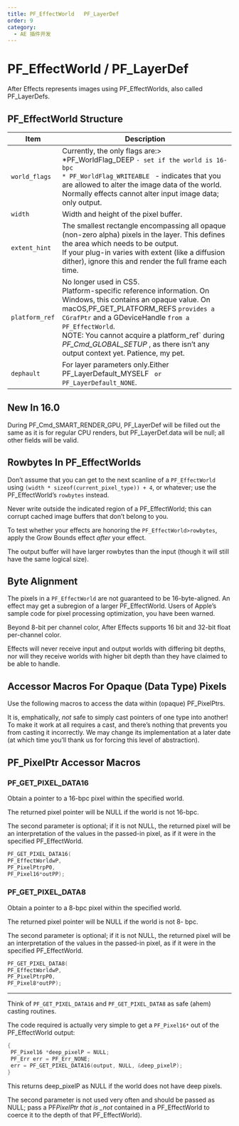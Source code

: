 ```yaml
---
title: PF_EffectWorld   PF_LayerDef
order: 9
category:
  - AE 插件开发
---
```

# PF_EffectWorld / PF_LayerDef

After Effects represents images using PF_EffectWorlds, also called PF_LayerDefs.

## PF_EffectWorld Structure

| **Item**    | **Description**                                                                                                                                                                                                                                                                                                                                         |
| ----------------- | ------------------------------------------------------------------------------------------------------------------------------------------------------------------------------------------------------------------------------------------------------------------------------------------------------------------------------------------------------------- |
| `world_flags `  | Currently, the only flags are:><br />*PF_WorldFlag_DEEP `- set if the world is 16-bpc`<br />`* PF_WorldFlag_WRITEABLE ` - indicates that you are allowed to alter the image data of the world.<br />Normally effects cannot alter input image data; only output.                                                                                          |
| `width `        | Width and height of the pixel buffer.                                                                                                                                                                                                                                                                                                                         |
| `extent_hint `  | The smallest rectangle encompassing all opaque (non-zero alpha) pixels in the layer. This defines the area which needs to be output.<br />If your plug-in varies with extent (like a diffusion dither), ignore this and render the full frame each time.                                                                                                      |
| `platform_ref ` | No longer used in CS5.<br />Platform-specific reference information. On Windows, this contains an opaque value. On macOS,PF_GET_PLATFORM_REFS `provides a CGrafPtr` and a GDeviceHandle `from a PF_EffectWorld`.<br />NOTE: You cannot acquire a platform_ref` during *PF_Cmd_GLOBAL_SETUP* , as there isn’t any output context yet. Patience, my pet. |
| `dephault `     | For layer parameters only.Either PF_LayerDefault_MYSELF ` or PF_LayerDefault_NONE`.                                                                                                                                                                                                                                                                         |

## New In 16.0

During PF_Cmd_SMART_RENDER_GPU, PF_LayerDef will be filled out the same as it is for regular CPU renders, but PF_LayerDef.data will be null; all other fields will be valid.

## Rowbytes In PF_EffectWorlds

Don’t assume that you can get to the next scanline of a `PF_EffectWorld` using `(width * sizeof(current_pixel_type)) + 4`, or whatever; use the PF_EffectWorld’s `rowbytes` instead.

Never write outside the indicated region of a PF_EffectWorld; this can corrupt cached image buffers that don’t belong to you.

To test whether your effects are honoring the `PF_EffectWorld>rowbytes`, apply the Grow Bounds effect _after_ your effect.

The output buffer will have larger rowbytes than the input (though it will still have the same logical size).

## Byte Alignment

The pixels in a `PF_EffectWorld` are not guaranteed to be 16-byte-aligned. An effect may get a subregion of a larger PF_EffectWorld. Users of Apple’s sample code for pixel processing optimization, you have been warned.

Beyond 8-bit per channel color, After Effects supports 16 bit and 32-bit float per-channel color.

Effects will never receive input and output worlds with differing bit depths, nor will they receive worlds with higher bit depth than they have claimed to be able to handle.

## Accessor Macros For Opaque (Data Type) Pixels

Use the following macros to access the data within (opaque) PF_PixelPtrs.

It is, emphatically, _not_ safe to simply cast pointers of one type into another! To make it work at all requires a cast, and there’s nothing that prevents you from casting it incorrectly. We may change its implementation at a later date (at which time you’ll thank us for forcing this level of abstraction).

## PF_PixelPtr Accessor Macros

### PF_GET_PIXEL_DATA16


Obtain a pointer to a 16-bpc pixel within the specified world.

The returned pixel pointer will be NULL if the world is not 16-bpc.

The second parameter is optional; if it is not NULL, the returned pixel will be an interpretation of the values in the passed-in pixel, as if it were in the specified PF_EffectWorld.

```cpp
PF_GET_PIXEL_DATA16(
PF_EffectWorldwP,
PF_PixelPtrpP0,
PF_Pixel16*outPP);
```

### PF_GET_PIXEL_DATA8


Obtain a pointer to a 8-bpc pixel within the specified world.

The returned pixel pointer will be NULL if the world is not 8- bpc.

The second parameter is optional; if it is not NULL, the returned pixel will be an interpretation of the values in the passed-in pixel, as if it were in the specified PF_EffectWorld.

```cpp
PF_GET_PIXEL_DATA8(
PF_EffectWorldwP,
PF_PixelPtrpP0,
PF_Pixel8*outPP);
```


---



Think of `PF_GET_PIXEL_DATA16` and `PF_GET_PIXEL_DATA8` as safe (ahem) casting routines.

The code required is actually very simple to get a `PF_Pixel16*` out of the PF_EffectWorld output:

```cpp
{
 PF_Pixel16 *deep_pixelP = NULL;
 PF_Err err = PF_Err_NONE;
 err = PF_GET_PIXEL_DATA16(output, NULL, &deep_pixelP);
}

```

This returns deep_pixelP as NULL if the world does not have deep pixels.

The second parameter is not used very often and should be passed as NULL; pass a PF*PixelPtr that is \_not* contained in a PF_EffectWorld to coerce it to the depth of that PF_EffectWorld).
